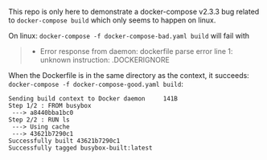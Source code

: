 
This repo is only here to demonstrate a docker-compose v2.3.3 bug related to `docker-compose build` which only seems to happen on linux.

On linux:
`docker-compose -f docker-compose-bad.yaml build` will fail with
> * Error response from daemon: dockerfile parse error line 1: unknown instruction: .DOCKERIGNORE


When the Dockerfile is in the same directory as the context, it succeeds:
`docker-compose -f docker-compose-good.yaml build`:
```
Sending build context to Docker daemon     141B
Step 1/2 : FROM busybox
 ---> a8440bba1bc0
Step 2/2 : RUN ls
 ---> Using cache
 ---> 43621b7290c1
Successfully built 43621b7290c1
Successfully tagged busybox-built:latest
```

